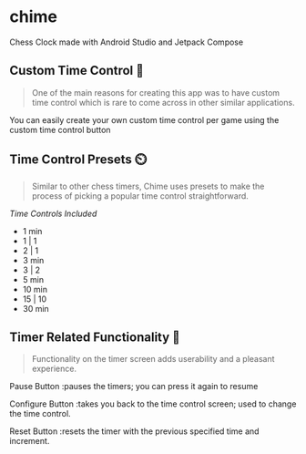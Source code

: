 # chime
Chess Clock made with Android Studio and Jetpack Compose

## Custom Time Control 🎨

> One of the main reasons for creating this app was to have custom time control which is rare to come across in other similar applications.

You can easily create your own custom time control per game using the custom time control button

## Time Control Presets ⏲️

> Similar to other chess timers, Chime uses presets to make the process of picking a popular time control straightforward.

_Time Controls Included_
  - 1 min
  - 1 | 1
  - 2 | 1
  - 3 min
  - 3 | 2
  - 5 min
  - 10 min
  - 15 | 10
  - 30 min

## Timer Related Functionality 🧰

> Functionality on the timer screen adds userability and a pleasant experience.

Pause Button
:pauses the timers; you can press it again to resume

Configure Button
:takes you back to the time control screen; used to change the time control.

Reset Button
:resets the timer with the previous specified time and increment.

